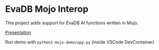 # EvaDB Mojo Interop

This project adds support for EvaDB AI functions written in Mojo.

[Presentation](https://docs.google.com/presentation/d/1GbjZDVnjpv05Q9ktTvLYUMF54YZHbyl17P2E7-gFmV8/edit?usp=sharing)

Run demo with `python3 mojo-demo/app.py` (inside VSCode DevContainer)
